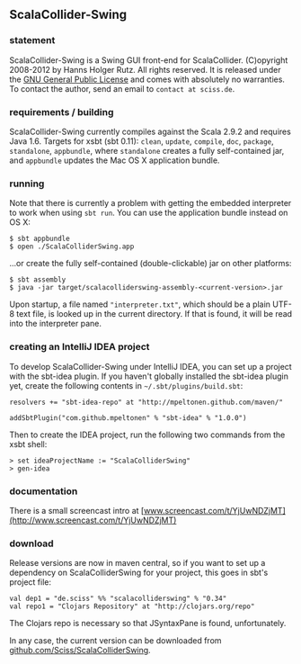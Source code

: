 ## ScalaCollider-Swing

### statement

ScalaCollider-Swing is a Swing GUI front-end for ScalaCollider. (C)opyright 2008-2012 by Hanns Holger Rutz. All rights reserved. It is released under the [GNU General Public License](http://github.com/Sciss/ScalaColliderSwing/blob/master/licenses/ScalaColliderSwing-License.txt) and comes with absolutely no warranties. To contact the author, send an email to `contact at sciss.de`.

### requirements / building

ScalaCollider-Swing currently compiles against the Scala 2.9.2 and requires Java 1.6. Targets for xsbt (sbt 0.11): `clean`, `update`, `compile`, `doc`, `package`, `standalone`, `appbundle`, where `standalone` creates a fully self-contained jar, and `appbundle` updates the Mac OS X application bundle.

### running

Note that there is currently a problem with getting the embedded interpreter to work when using `sbt run`. You can use the application bundle instead on OS X:

    $ sbt appbundle
    $ open ./ScalaColliderSwing.app

...or create the fully self-contained (double-clickable) jar on other platforms:

    $ sbt assembly
    $ java -jar target/scalacolliderswing-assembly-<current-version>.jar

Upon startup, a file named `"interpreter.txt"`, which should be a plain UTF-8 text file, is looked up in the current directory. If that is found, it will be read into the interpreter pane.

### creating an IntelliJ IDEA project

To develop ScalaCollider-Swing under IntelliJ IDEA, you can set up a project with the sbt-idea plugin. If you haven't globally installed the sbt-idea plugin yet, create the following contents in `~/.sbt/plugins/build.sbt`:

    resolvers += "sbt-idea-repo" at "http://mpeltonen.github.com/maven/"
    
    addSbtPlugin("com.github.mpeltonen" % "sbt-idea" % "1.0.0")

Then to create the IDEA project, run the following two commands from the xsbt shell:

    > set ideaProjectName := "ScalaColliderSwing"
    > gen-idea

### documentation

There is a small screencast intro at [www.screencast.com/t/YjUwNDZjMT](http://www.screencast.com/t/YjUwNDZjMT)

### download

Release versions are now in maven central, so if you want to set up a dependency on ScalaColliderSwing for your project, this goes in sbt's project file:

    val dep1 = "de.sciss" %% "scalacolliderswing" % "0.34"
    val repo1 = "Clojars Repository" at "http://clojars.org/repo"

The Clojars repo is necessary so that JSyntaxPane is found, unfortunately.

In any case, the current version can be downloaded from [github.com/Sciss/ScalaColliderSwing](http://github.com/Sciss/ScalaColliderSwing).
